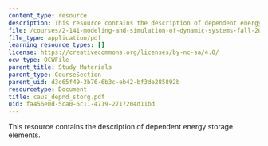 ```yaml
---
content_type: resource
description: This resource contains the description of dependent energy storage elements.
file: /courses/2-141-modeling-and-simulation-of-dynamic-systems-fall-2006/fa456e0d5ca06c1147192717204d11bd_caus_depnd_storg.pdf
file_type: application/pdf
learning_resource_types: []
license: https://creativecommons.org/licenses/by-nc-sa/4.0/
ocw_type: OCWFile
parent_title: Study Materials
parent_type: CourseSection
parent_uid: d3c65f49-3b76-6b3c-eb42-bf3de285892b
resourcetype: Document
title: caus_depnd_storg.pdf
uid: fa456e0d-5ca0-6c11-4719-2717204d11bd
---
```

This resource contains the description of dependent energy storage elements.